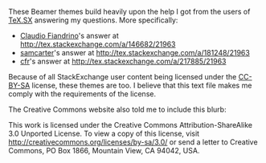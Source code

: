 

These Beamer themes build heavily upon the help I got from the users of [TeX.SX](http://tex.stackexchange.com) answering my questions. More specifically:

- [Claudio Fiandrino](http://tex.stackexchange.com/users/13304/claudio-fiandrino)'s answer at http://tex.stackexchange.com/a/146682/21963
- [samcarter](http://tex.stackexchange.com/users/36296/samcarter)'s answer at http://tex.stackexchange.com/a/181248/21963
- [cfr](http://tex.stackexchange.com/users/39222/cfr)'s answer at http://tex.stackexchange.com/a/217885/21963

Because of all StackExchange user content being licensed under the [CC-BY-SA](http://creativecommons.org/licenses/by-sa/3.0) license, these themes are too. I believe that this text file makes me comply with the requirements of the license.

The Creative Commons website also told me to include this blurb:

This work is licensed under the Creative Commons Attribution-ShareAlike 3.0 Unported License. To view a copy of this license, visit http://creativecommons.org/licenses/by-sa/3.0/ or send a letter to Creative Commons, PO Box 1866, Mountain View, CA 94042, USA.
